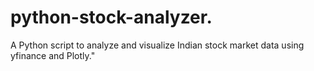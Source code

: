 # python-stock-analyzer.
A Python script to analyze and visualize Indian stock market data using yfinance and Plotly."
